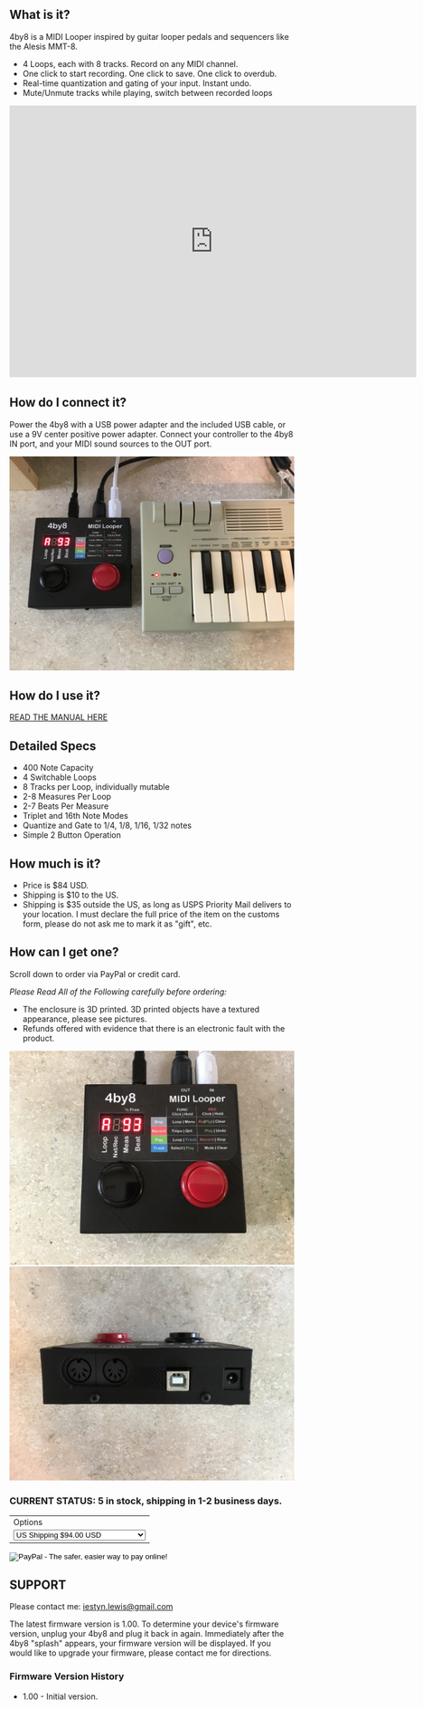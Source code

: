 ## What is it?

4by8 is a MIDI Looper inspired by guitar looper pedals and sequencers like the Alesis MMT-8.  

* 4 Loops, each with 8 tracks.  Record on any MIDI channel. 
* One click to start recording.  One click to save.  One click to overdub.
* Real-time quantization and gating of your input. Instant undo.  
* Mute/Unmute tracks while playing, switch between recorded loops

<iframe width="720" height="480" src="https://www.youtube.com/embed/WNlZNzl1yuE?ecver=1" frameborder="0" gesture="media" allowfullscreen></iframe>

## How do I connect it?

Power the 4by8 with a USB power adapter and the included USB cable, or use a 9V center positive power adapter.  Connect your controller to the 4by8 IN port, and your MIDI sound sources to the OUT port.

<img src="images/4by8_connected.jpg" width="560" />

## How do I use it?

<a target="_blank" href="images/4by8 Manual FV 1.00.pdf">READ THE MANUAL HERE</a>

## Detailed Specs

* 400 Note Capacity
* 4 Switchable Loops
* 8 Tracks per Loop, individually mutable
* 2-8 Measures Per Loop
* 2-7 Beats Per Measure
* Triplet and 16th Note Modes
* Quantize and Gate to 1/4, 1/8, 1/16, 1/32 notes
* Simple 2 Button Operation

## How much is it?

 * Price is $84 USD.
 * Shipping is $10 to the US.  
 * Shipping is $35 outside the US, as long as USPS Priority Mail delivers to your location.  I must declare the full price of the item on the customs form, please do not ask me to mark it as "gift", etc.
 
## How can I get one?

Scroll down to order via PayPal or credit card.  

*Please Read All of the Following carefully before ordering:*

* The enclosure is 3D printed. 3D printed objects have a textured appearance, please see pictures. 
* Refunds offered with evidence that there is an electronic fault with the product.  

<img src="images/4by8_front.jpg" width="560">
<img src="images/4by8_back.jpg" width="560" />

### CURRENT STATUS:  5 in stock, shipping in 1-2 business days.

<form action="https://www.paypal.com/cgi-bin/webscr" method="post" target="_top">
<input type="hidden" name="cmd" value="_s-xclick">
<input type="hidden" name="hosted_button_id" value="SS9SLN6CBE4R8">
<table>
<tr><td><input type="hidden" name="on0" value="Options">Options</td></tr><tr><td><select name="os0">
	<option value="US Shipping">US Shipping $94.00 USD</option>
	<option value="International Shipping">International Shipping $119.00 USD</option>
</select> </td></tr>
</table>
<input type="hidden" name="currency_code" value="USD">
<input type="image" src="https://www.paypalobjects.com/en_US/i/btn/btn_buynowCC_LG.gif" border="0" name="submit" alt="PayPal - The safer, easier way to pay online!">
<img alt="" border="0" src="https://www.paypalobjects.com/en_US/i/scr/pixel.gif" width="1" height="1">
</form>

## SUPPORT

Please contact me:  <a href="mailto:iestyn.lewis@gmail.com">iestyn.lewis@gmail.com</a>

The latest firmware version is 1.00.  To determine your device's firmware version, unplug your 4by8 and plug it back in again.  Immediately after the 4by8 "splash" appears, your firmware version will be displayed.  If you would like to upgrade your firmware, please contact me for directions.

### Firmware Version History

* 1.00 - Initial version.

